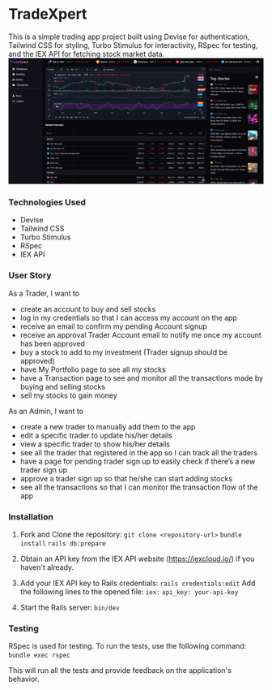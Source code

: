 # TradeXpert

This is a simple trading app project built using Devise for authentication, Tailwind CSS for styling, Turbo Stimulus for interactivity, RSpec for testing, and the IEX API for fetching stock market data.
![TradeXpert Screenshot](app/assets/images/view.png)

### Technologies Used

- Devise
- Tailwind CSS
- Turbo Stimulus
- RSpec
- IEX API

### User Story

As a Trader, I want to

- create an account to buy and sell stocks
- log in my credentials so that I can access my account on the app
- receive an email to confirm my pending Account signup
- receive an approval Trader Account email to notify me once my account has been approved
- buy a stock to add to my investment (Trader signup should be approved)
- have My Portfolio page to see all my stocks
- have a Transaction page to see and monitor all the transactions made by buying and selling stocks
- sell my stocks to gain money

As an Admin, I want to

- create a new trader to manually add them to the app
- edit a specific trader to update his/her details
- view a specific trader to show his/her details
- see all the trader that registered in the app so I can track all the traders
- have a page for pending trader sign up to easily check if there’s a new trader sign up
- approve a trader sign up so that he/she can start adding stocks
- see all the transactions so that I can monitor the transaction flow of the app

### Installation

1. Fork and Clone the repository:
   `git clone <repository-url>`
   `bundle install`
   `rails db:prepare`

2. Obtain an API key from the IEX API website (https://iexcloud.io/) if you haven't already.
3. Add your IEX API key to Rails credentials:
   `rails credentials:edit`
   Add the following lines to the opened file:
   `iex:`
   `api_key: your-api-key`

4. Start the Rails server:
   `bin/dev`

### Testing

RSpec is used for testing. To run the tests, use the following command:
`bundle exec rspec`

This will run all the tests and provide feedback on the application's behavior.
